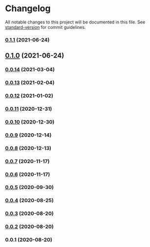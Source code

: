 # Changelog

All notable changes to this project will be documented in this file. See [standard-version](https://github.com/conventional-changelog/standard-version) for commit guidelines.

### [0.1.1](https://github.com/adventurer-tech/kanban-sdk-js/compare/v0.1.0...v0.1.1) (2021-06-24)

## [0.1.0](https://github.com/36node/kanban-sdk-js/compare/v0.0.14...v0.1.0) (2021-06-24)

### [0.0.14](https://github.com/36node/kanban-sdk-js/compare/v0.0.13...v0.0.14) (2021-03-04)

### [0.0.13](https://github.com/36node/kanban-sdk-js/compare/v0.0.12...v0.0.13) (2021-02-04)

### [0.0.12](https://github.com/36node/kanban-sdk-js/compare/v0.0.11...v0.0.12) (2021-01-02)

### [0.0.11](https://github.com/36node/kanban-sdk-js/compare/v0.0.10...v0.0.11) (2020-12-31)

### [0.0.10](https://github.com/36node/kanban-sdk-js/compare/v0.0.9...v0.0.10) (2020-12-30)

### [0.0.9](https://github.com/36node/kanban-sdk-js/compare/v0.0.8...v0.0.9) (2020-12-14)

### [0.0.8](https://github.com/36node/kanban-sdk-js/compare/v0.0.7...v0.0.8) (2020-12-13)

### [0.0.7](https://github.com/36node/kanban-sdk-js/compare/v0.0.6...v0.0.7) (2020-11-17)

### [0.0.6](https://github.com/36node/kanban-sdk-js/compare/v0.0.5...v0.0.6) (2020-11-17)

### [0.0.5](https://github.com/36node/kanban-sdk-js/compare/v0.0.4...v0.0.5) (2020-09-30)

### [0.0.4](https://github.com/36node/kanban-sdk-js/compare/v0.0.3...v0.0.4) (2020-08-25)

### [0.0.3](https://github.com/36node/kanban-sdk-js/compare/v0.0.2...v0.0.3) (2020-08-20)

### [0.0.2](https://github.com/36node/kanban-sdk-js/compare/v0.0.1...v0.0.2) (2020-08-20)

### 0.0.1 (2020-08-20)
